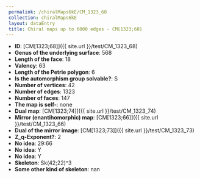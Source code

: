 ```yaml
--- 
 permalink: /chiralMaps6kE/CM_1323_68 
 collection: chiralMaps6kE
 layout: dataEntry
 title: Chiral maps up to 6000 edges - CM[1323;68]
---
```


- **ID**: [CM[1323;68]]({{ site.url }}/test/CM_1323_68)
- **Genus of the underlying surface**: 568
- **Length of the face**: 18
- **Valency**: 63
- **Length of the Petrie polygon**: 6
- **Is the automorphism group solvable?**: S
- **Number of vertices**: 42
- **Number of edges**: 1323
- **Number of faces**: 147
- **The map is self-**: none
- **Dual map**: [CM[1323;74]]({{ site.url }}/test/CM_1323_74)
- **Mirror (enantihomorphic) map**: [CM[1323;66]]({{ site.url }}/test/CM_1323_66)
- **Dual of the mirror image**: [CM[1323;73]]({{ site.url }}/test/CM_1323_73)
- **Z_q-Exponent?**: 2
- **No idea**:  29:66
- **No idea**: Y
- **No idea**: Y
- **Skeleton**: Sk(42;22)^3
- **Some other kind of skeleton**: nan
